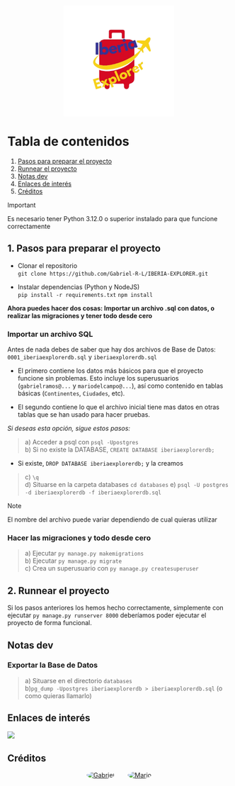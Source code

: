 <div style="display: flex; justify-content: center;">
<img src="pIberiaExplorer/static/favicon/android-chrome-384x384.png" alt="Iberia Explorer Logo" style="width: 250px; height: 250px;">
</div>


# Tabla de contenidos
1. [Pasos para preparar el proyecto](#1)
2. [Runnear el proyecto](#2)
3. [Notas dev](#3)
4. [Enlaces de interés](#4)
5. [Créditos](#5)


> [!IMPORTANT]  
> Es necesario tener Python 3.12.0 o superior instalado para que funcione correctamente 


## 1. Pasos para preparar el proyecto<a name="1"></a>
  - Clonar el repositorio  
  `git clone https://github.com/Gabriel-R-L/IBERIA-EXPLORER.git`    

  - Instalar dependencias (Python y NodeJS)  
  `pip install -r requirements.txt`
  `npm install`


**Ahora puedes hacer dos cosas: Importar un archivo .sql con datos, o realizar las migraciones y tener todo desde cero**


### Importar un archivo SQL
Antes de nada debes de saber que hay dos archivos de Base de Datos: `0001_iberiaexplorerdb.sql` y `iberiaexplorerdb.sql`  

* El primero contiene los datos más básicos para que el proyecto funcione sin problemas. Esto incluye los superusuarios (`gabrielramos@...` y `mariodelcampo@...`), así como contenido en tablas básicas (`Continentes`, `Ciudades`, etc).

* El segundo contiene lo que el archivo inicial tiene mas datos en otras tablas que se han usado para hacer pruebas.

*Si deseas esta opción, sigue estos pasos:*
> a) Acceder a psql con `psql -Upostgres`  
> b) Si no existe la DATABASE, `CREATE DATABASE iberiaexplorerdb;`
  - Si existe, `DROP DATABASE iberiaexplorerdb;` y la creamos
> c) `\q`  
> d) Situarse en la carpeta databases `cd databases`
> e) `psql -U postgres -d iberiaexplorerdb -f iberiaexplorerdb.sql`  

> [!NOTE]  
> El nombre del archivo puede variar dependiendo de cual quieras utilizar


### Hacer las migraciones y todo desde cero
> a) Ejecutar `py manage.py makemigrations`   
> b) Ejecutar `py manage.py migrate`   
> c) Crea un superusuario con `py manage.py createsuperuser`   


## 2. Runnear el proyecto<a name="2"></a>
Si los pasos anteriores los hemos hecho correctamente, simplemente con ejecutar `py manage.py runserver 8000` deberíamos poder ejecutar el proyecto de forma funcional.


## Notas dev<a name="3"></a>
### Exportar la Base de Datos
> a) Situarse en el directorio `databases`  
> b)`pg_dump -Upostgres iberiaexplorerdb > iberiaexplorerdb.sql` (o como quieras llamarlo)


## Enlaces de interés<a name="4"></a>
<a href="https://drive.google.com/drive/folders/18zmOZSqtcmCjDDGxGRwwFjBTBMriCVlX" target="_blank"><img src="https://img.shields.io/badge/Drive%20del%20TFG-blue?style=for-the-badge&logo=googledrive&logoColor=white"></a>


## Créditos<a name="5"></a>
<div style="display: flex; justify-content: center; gap:30px;">
<a href="https://github.com/Gabriel-R-L" target="_blank"><img src="https://avatars.githubusercontent.com/u/122472177?v=4" alt="Gabriel" style="width: 100px; height: 100px; border-radius: 50%;"></a>
<a href="https://github.com/palazMCA" target="_blank"><img src="https://avatars.githubusercontent.com/u/122304543?s=64&v=4" alt="Mario" style="width: 100px; height: 100px; border-radius: 50%;"></a>
</div>

